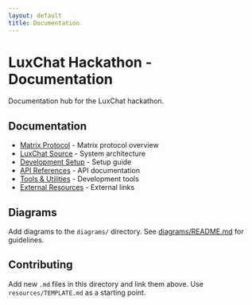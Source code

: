 ```yaml
---
layout: default
title: Documentation
---
```


# LuxChat Hackathon - Documentation

Documentation hub for the LuxChat hackathon.

## Documentation

- [Matrix Protocol](./matrix-protocol.md) - Matrix protocol overview
- [LuxChat Source](./luxchat-source.md) - System architecture
- [Development Setup](./development-setup.md) - Setup guide
- [API References](./api-references.md) - API documentation
- [Tools & Utilities](./tools-and-utilities.md) - Development tools
- [External Resources](./resources/external-links.md) - External links

## Diagrams

Add diagrams to the `diagrams/` directory. See [diagrams/README.md](./diagrams/README.md) for guidelines.

## Contributing

Add new `.md` files in this directory and link them above. Use `resources/TEMPLATE.md` as a starting point.
